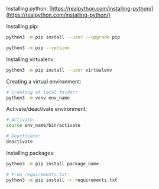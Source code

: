 Installing python: [](https://realpython.com/installing-python/)[https://realpython.com/installing-python/](https://realpython.com/installing-python/)

Installing pip:

```bash
python3 -m pip install --user --upgrade pip

python3 -m pip --version
```

Installing virtualenv:

```bash
python3 -m pip install --user virtualenv
```

Creating a virtual environment:

```bash
# Creating at local folder:
python3 -m venv env_name
```

Activate/deactivate environment:

```bash
# Activate:
source env_name/bin/activate

# Deactivate:
deactivate
```

Installing packages:
```bash
python3 -m pip install package_name

# From requirements.txt:
python3 -m pip install -r requirements.txt
```
